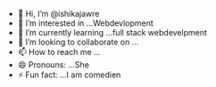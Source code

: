 - 👋 Hi, I’m @ishikajawre
- 👀 I’m interested in ...Webdevlopment
- 🌱 I’m currently learning ...full stack webdevelpment
- 💞️ I’m looking to collaborate on ...
- 📫 How to reach me ...
- 😄 Pronouns: ...She
- ⚡ Fun fact: ...I am comedien

<!---
ishikajawre/ishikajawre is a ✨ special ✨ repository because its `README.md` (this file) appears on your GitHub profile.
You can click the Preview link to take a look at your changes.
--->

